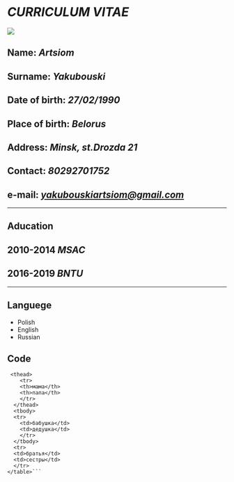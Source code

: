 # ***CURRICULUM VITAE***
![](C:\code\rsschool-cv\foto.jpg)
## **Name**: *Artsiom*
## **Surname**: *Yakubouski*
## **Date of birth**: *27/02/1990*
## **Place of birth**: *Belorus*
## **Address**: *Minsk, st.Drozda 21*
## **Contact**: *80292701752*
## **e-mail**: *yakubouskiartsiom@gmail.com*
---
## **Aducation**
## **2010-2014** *MSAC*
## **2016-2019** *BNTU*
---
## **Languege**
* Polish
* English 
* Russian
## **Code**
``` <table>
 <thead>
    <tr>
    <th>мама</th>
    <th>папа</th>
    </tr>
  </thead>
  <tbody>
  <tr>
    <td>бабушка</td>
    <td>дедушка</td>
    </tr>
  </tbody>
  <tr>
  <td>братья</td>
  <td>сестры</td>
  </tr>
</table>```